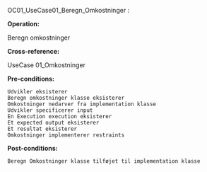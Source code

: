 

OC01_UseCase01_Beregn_Omkostninger :

**Operation:**

Beregn omkostninger

**Cross-reference:**

UseCase 01_Omkostninger

**Pre-conditions:**

    Udvikler eksisterer
    Beregn omkostninger klasse eksisterer
    Omkostninger nedarver fra implementation klasse
    Udvikler specificerer input
    En Execution execution eksisterer
    Et expected output eksisterer
    Et resultat eksisterer
    Omkostninger implementerer restraints

**Post-conditions:**

    Beregn Omkostninger klasse tilføjet til implementation klasse

